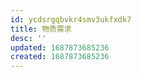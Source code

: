 ```yaml
---
id: ycdsrgqbvkr4smv3ukfxdk7
title: 物质需求
desc: ''
updated: 1687873685236
created: 1687873685236
---
```

